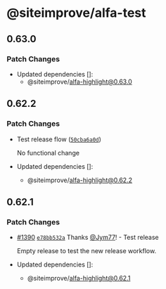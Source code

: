 # @siteimprove/alfa-test

## 0.63.0

### Patch Changes

- Updated dependencies []:
  - @siteimprove/alfa-highlight@0.63.0

## 0.62.2

### Patch Changes

- Test release flow ([`50cba6a0d`](https://github.com/Siteimprove/alfa/commit/50cba6a0d5183a30c15fea88e3beb034b9592390))

  No functional change

- Updated dependencies []:
  - @siteimprove/alfa-highlight@0.62.2

## 0.62.1

### Patch Changes

- [#1390](https://github.com/Siteimprove/alfa/pull/1390) [`e78bb532a`](https://github.com/Siteimprove/alfa/commit/e78bb532a050bd393c441fa2094a7a4ee4e5693d) Thanks [@Jym77](https://github.com/Jym77)! - Test release

  Empty release to test the new release workflow.

- Updated dependencies []:
  - @siteimprove/alfa-highlight@0.62.1
